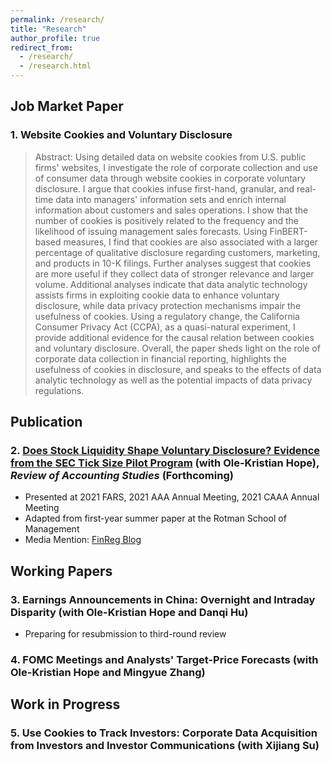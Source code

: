 ```yaml
---
permalink: /research/
title: "Research"
author_profile: true
redirect_from: 
  - /research/
  - /research.html
---
```


## Job Market Paper
### 1. Website Cookies and Voluntary Disclosure
> Abstract: Using detailed data on website cookies from U.S. public firms' websites, I investigate the role of corporate collection and use of consumer data through website cookies in corporate voluntary disclosure. I argue that cookies infuse first-hand, granular, and real-time data into managers' information sets and enrich internal information about customers and sales operations. I show that the number of cookies is positively related to the frequency and the likelihood of issuing management sales forecasts. Using FinBERT-based measures, I find that cookies are also associated with a larger percentage of qualitative disclosure regarding customers, marketing, and products in 10-K filings. Further analyses suggest that cookies are more useful if they collect data of stronger relevance and larger volume. Additional analyses indicate that data analytic technology assists firms in exploiting cookie data to enhance voluntary disclosure, while data privacy protection mechanisms impair the usefulness of cookies. Using a regulatory change, the California Consumer Privacy Act (CCPA), as a quasi-natural experiment, I provide additional evidence for the causal relation between cookies and voluntary disclosure. Overall, the paper sheds light on the role of corporate data collection in financial reporting, highlights the usefulness of cookies in disclosure, and speaks to the effects of data analytic technology as well as the potential impacts of data privacy regulations.


## Publication
### 2. [Does Stock Liquidity Shape Voluntary Disclosure? Evidence from the SEC Tick Size Pilot Program](https://link.springer.com/article/10.1007/s11142-022-09686-0) (with Ole-Kristian Hope), _Review of Accounting Studies_ (Forthcoming)

* Presented at 2021 FARS, 2021 AAA Annual Meeting, 2021 CAAA Annual Meeting
* Adapted from first-year summer paper at the Rotman School of Management
* Media Mention: [FinReg Blog](https://sites.duke.edu/thefinregblog/2021/11/04/does-stock-liquidity-shape-voluntary-disclosure-evidence-from-the-sec-tick-size-pilot-program/) 

## Working Papers
### 3. Earnings Announcements in China: Overnight and Intraday Disparity (with Ole-Kristian Hope and Danqi Hu)
* Preparing for resubmission to third-round review

### 4. FOMC Meetings and Analysts' Target-Price Forecasts (with Ole-Kristian Hope and Mingyue Zhang)

## Work in Progress

### 5. Use Cookies to Track Investors: Corporate Data Acquisition from Investors and Investor Communications (with Xijiang Su)
